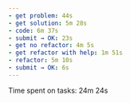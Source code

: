 ```yaml
---
- get problem: 44s
- get solution: 5m 28s
- code: 6m 37s
- submit → OK: 23s
- get no refactor: 4m 5s
- get refactor with help: 1m 51s
- refactor: 5m 10s
- submit → OK: 6s
---
```

Time spent on tasks: 24m 24s
